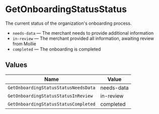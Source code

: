 # GetOnboardingStatusStatus

The current status of the organization's onboarding process.

* `needs-data` — The merchant needs to provide additional information
* `in-review` — The merchant provided all information, awaiting review from Mollie
* `completed` — The onboarding is completed


## Values

| Name                                 | Value                                |
| ------------------------------------ | ------------------------------------ |
| `GetOnboardingStatusStatusNeedsData` | needs-data                           |
| `GetOnboardingStatusStatusInReview`  | in-review                            |
| `GetOnboardingStatusStatusCompleted` | completed                            |